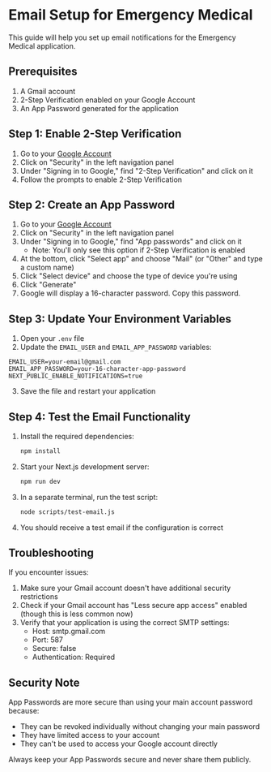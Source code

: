 # Email Setup for Emergency Medical

This guide will help you set up email notifications for the Emergency Medical application.

## Prerequisites

1. A Gmail account
2. 2-Step Verification enabled on your Google Account
3. An App Password generated for the application

## Step 1: Enable 2-Step Verification

1. Go to your [Google Account](https://myaccount.google.com/)
2. Click on "Security" in the left navigation panel
3. Under "Signing in to Google," find "2-Step Verification" and click on it
4. Follow the prompts to enable 2-Step Verification

## Step 2: Create an App Password

1. Go to your [Google Account](https://myaccount.google.com/)
2. Click on "Security" in the left navigation panel
3. Under "Signing in to Google," find "App passwords" and click on it
   - Note: You'll only see this option if 2-Step Verification is enabled
4. At the bottom, click "Select app" and choose "Mail" (or "Other" and type a custom name)
5. Click "Select device" and choose the type of device you're using
6. Click "Generate"
7. Google will display a 16-character password. Copy this password.

## Step 3: Update Your Environment Variables

1. Open your `.env` file
2. Update the `EMAIL_USER` and `EMAIL_APP_PASSWORD` variables:

```
EMAIL_USER=your-email@gmail.com
EMAIL_APP_PASSWORD=your-16-character-app-password
NEXT_PUBLIC_ENABLE_NOTIFICATIONS=true
```

3. Save the file and restart your application

## Step 4: Test the Email Functionality

1. Install the required dependencies:
   ```bash
   npm install
   ```

2. Start your Next.js development server:
   ```bash
   npm run dev
   ```

3. In a separate terminal, run the test script:
   ```bash
   node scripts/test-email.js
   ```

4. You should receive a test email if the configuration is correct

## Troubleshooting

If you encounter issues:

1. Make sure your Gmail account doesn't have additional security restrictions
2. Check if your Gmail account has "Less secure app access" enabled (though this is less common now)
3. Verify that your application is using the correct SMTP settings:
   - Host: smtp.gmail.com
   - Port: 587
   - Secure: false
   - Authentication: Required

## Security Note

App Passwords are more secure than using your main account password because:
- They can be revoked individually without changing your main password
- They have limited access to your account
- They can't be used to access your Google account directly

Always keep your App Passwords secure and never share them publicly. 